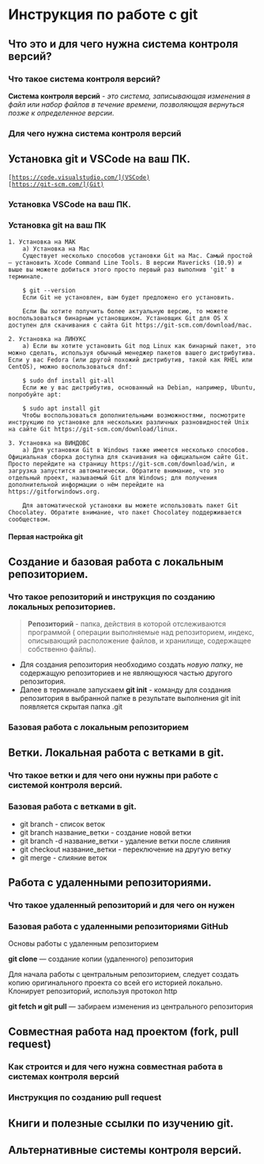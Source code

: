 # Инструкция по работе с git

## Что это и для чего нужна система контроля версий?

### Что такое система контроля версий?

**Система контроля версий** - *это система, записывающая изменения в файл или набор файлов в течение времени, позволяющая вернуться позже к определенное версии*.

### Для чего нужна система контроля версий

## Установка git и VSCode на ваш ПК.

<code>[https://code.visualstudio.com/](VSCode)
</code>
<code>[https://git-scm.com/](Git)
</code> 

### Установка VSCode на ваш ПК.

### Установка git на ваш ПК

    1. Установка на МАК
        а) Установка на Mac
        Существует несколько способов установки Git на Mac. Самый простой — установить Xcode Command Line Tools. В версии Mavericks (10.9) и выше вы можете добиться этого просто первый раз выполнив 'git' в терминале.

        $ git --version
        Если Git не установлен, вам будет предложено его установить.

        Если Вы хотите получить более актуальную версию, то можете воспользоваться бинарным установщиком. Установщик Git для OS X доступен для скачивания с сайта Git https://git-scm.com/download/mac.

    2. Установка на ЛИНУКС
        а) Если вы хотите установить Git под Linux как бинарный пакет, это можно сделать, используя обычный менеджер пакетов вашего дистрибутива. Если у вас Fedora (или другой похожий дистрибутив, такой как RHEL или CentOS), можно воспользоваться dnf:

        $ sudo dnf install git-all
        Если же у вас дистрибутив, основанный на Debian, например, Ubuntu, попробуйте apt:

        $ sudo apt install git
        Чтобы воспользоваться дополнительными возможностями, посмотрите инструкцию по установке для нескольких различных разновидностей Unix на сайте Git https://git-scm.com/download/linux.

    3. Установка на ВИНДОВС
        а) Для установки Git в Windows также имеется несколько способов. Официальная сборка доступна для скачивания на официальном сайте Git. Просто перейдите на страницу https://git-scm.com/download/win, и загрузка запустится автоматически. Обратите внимание, что это отдельный проект, называемый Git для Windows; для получения дополнительной информации о нём перейдите на https://gitforwindows.org.

        Для автоматической установки вы можете использовать пакет Git Chocolatey. Обратите внимание, что пакет Chocolatey поддерживается сообществом.



#### Первая настройка git

## Создание и базовая работа с локальным репозиторием.

### Что такое репозиторий и инструкция по созданию локальных репозиториев.<br>

 > **Репозиторий** - папка, действия в которой отслеживаются программой ( операции выполняемые над репозиторием, индекс, описывающий расположение файлов, и хранилище, содержащее собственно файлы).

* Для создания репозитория необходимо создать *новую папку*, не содержащую репозиториев и не являющуюся частью другого репозитория.
* Далее в терминале запускаем **git init** - команду для создания репозитория в выбранной папке
в результате выполнения git init появляется скрытая папка .git


### Базовая работа с локальным репозиторием

## Ветки. Локальная работа с ветками в git.

### Что такое ветки и для чего они нужны при работе с системой контроля версий.

### Базовая работа с ветками в git.

* git branch - список веток
* git branch название_ветки - создание новой ветки
* git branch -d название_ветки - удаление ветки после слияния
* git checkout название_ветки - переключение на другую ветку
* git merge - слияние веток

## Работа с удаленными репозиториями.

### Что такое удаленный репозиторий и для чего он нужен

### Базовая работа с удаленными репозиториями GitHub

Основы работы с удаленным репозиторием

**git clone** — создание копии (удаленного) репозитория

Для начала работы с центральным репозиторием, следует создать копию оригинального проекта со всей его историей локально.
Клонирует репозиторий, используя протокол http

**git fetch и git pull** — забираем изменения из центрального репозитория

## Совместная работа над проектом (fork, pull request)

### Как строится и для чего нужна совместная работа в системах контроля версий

### Инструкция по созданию pull request

## Книги и полезные ссылки по изучению git.

## Альтернативные системы контроля версий.
